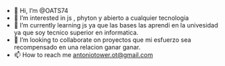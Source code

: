 - 👋 Hi, I’m @OATS74
- 👀 I’m interested in js , phyton y abierto a cualquier tecnologia
- 🌱 I’m currently learning js ya que las bases las aprendi en la univesidad ya que soy tecnico superior en informatica.
- 💞️ I’m looking to collaborate on  proyectos que  mi esfuerzo sea recompensado en una relacion ganar ganar.
- 📫 How to reach me  antoniotower.ot@gmail.com

<!---
OATS74/OATS74 is a ✨ special ✨ repository because its `README.md` (this file) appears on your GitHub profile.
You can click the Preview link to take a look at your changes.
--->
